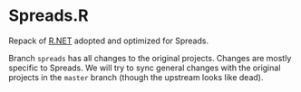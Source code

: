 Spreads.R
=========

Repack of [R.NET](https://github.com/jmp75/rdotnet) adopted and optimized for Spreads.

Branch `spreads` has all changes to the original projects. Changes are mostly
specific to Spreads. We will try to sync general changes with the original 
projects in the `master` branch (though the upstream looks like dead).
